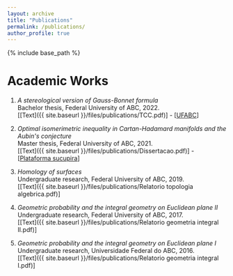 ```yaml
---
layout: archive
title: "Publications"
permalink: /publications/
author_profile: true
---
```


{% include base_path %}

# Academic Works

1. _A stereological version of Gauss-Bonnet formula_<br>
Bachelor thesis, Federal University of ABC, 2022.<br>
\[[Text]({{ site.baseurl }}/files/publications/TCC.pdf)\] - \[[UFABC](https://cursos.ufabc.edu.br/images/bacharelado-em-matematica/tcc_defendidos/2022_marcos.pdf)\]

1. _Optimal isomerimetric inequality in Cartan-Hadamard manifolds and the Aubin's conjecture_<br>
Master thesis, Federal University of ABC, 2021.<br>
\[[Text]({{ site.baseurl }}/files/publications/Dissertacao.pdf)\] - \[[Plataforma sucupira](https://sucupira.capes.gov.br/sucupira/public/consultas/coleta/trabalhoConclusao/viewTrabalhoConclusao.jsf?popup=true&id_trabalho=11090116)\]

1. _Homology of surfaces_<br>
Undergraduate research, Federal University of ABC, 2019.<br>
\[[Text]({{ site.baseurl }}/files/publications/Relatorio topologia algebrica.pdf)\]

1. _Geometric probability and the integral geometry on Euclidean plane II_<br>
Undergraduate research, Federal University of ABC, 2017.<br>
\[[Text]({{ site.baseurl }}/files/publications/Relatorio geometria integral II.pdf)\]

1. _Geometric probability and the integral geometry on Euclidean plane I_<br>
Undergraduate research, Universidade Federal do ABC, 2016.<br>
\[[Text]({{ site.baseurl }}/files/publications/Relatorio geometria integral I.pdf)\]

